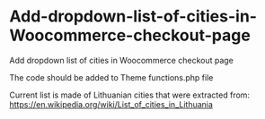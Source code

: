 # Add-dropdown-list-of-cities-in-Woocommerce-checkout-page
Add dropdown list of cities in Woocommerce checkout page

The code should be added to Theme functions.php file

Current list is made of Lithuanian cities that were extracted from: https://en.wikipedia.org/wiki/List_of_cities_in_Lithuania
